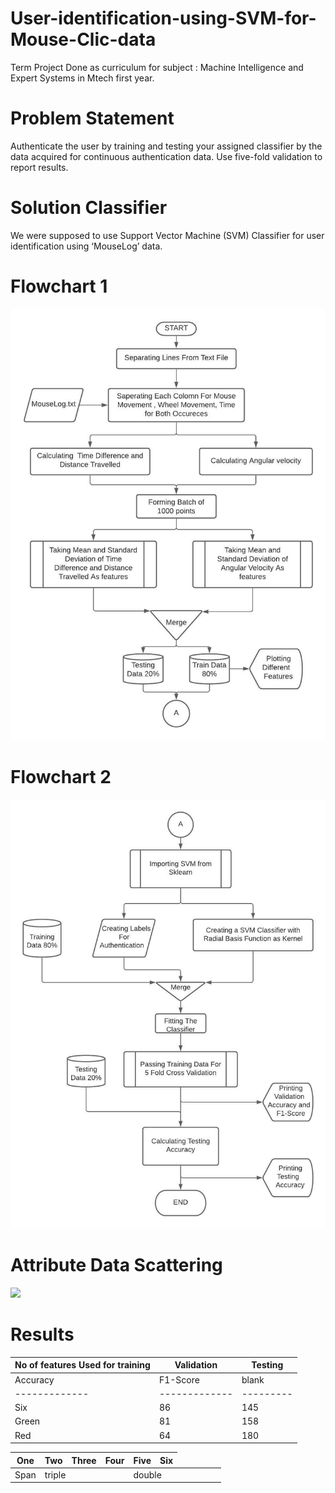 # User-identification-using-SVM-for-Mouse-Clic-data
Term Project Done as curriculum for subject : Machine Intelligence and Expert Systems in Mtech first year.

# Problem Statement
Authenticate the user by training and testing your assigned classifier by the data acquired for continuous authentication data. Use five-fold validation to report results.

# Solution Classifier
We were supposed to use Support Vector Machine (SVM) Classifier for user identification using ‘MouseLog’ data.

# Flowchart 1

<img src="chart1.jpeg">

# Flowchart 2

<img src="chart2.jpeg">

# Attribute Data Scattering

<img src="Data_visualise.jpeg">

# Results

| No of features Used for training  | Validation | Testing |
| ------------- | ------------- |---------|
|Accuracy|F1-Score| blank |Authorized | Unauthorized | Total |
| ------------- | ------------- |---------|-----|-----|
| Six | 86 | 145 | 49 | 123 | 116 |
| Green  | 81 | 158 | 53 | 126 | 132 |
|Red|64|180|38|133|138|


| One    | Two | Three | Four    | Five  | Six |
|-|-|-|-|-|- |
| Span <td colspan=3>triple  <td colspan=2>double
